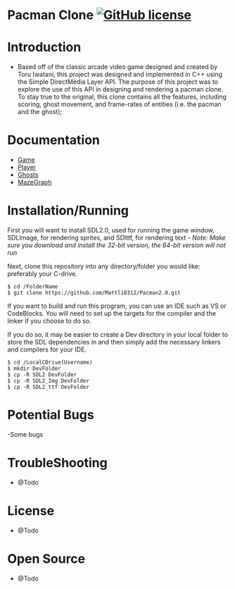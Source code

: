 # Pacman Clone [![GitHub license](https://img.shields.io/badge/license-MIT-blue.svg)](https://github.com/Mattli8312/Pacman2.0/blob/master/LICENSE)

# Introduction

- Based off of the classic arcade video game designed and created by Toru Iwatani, this project was designed and implemented in C++ using the Simple DirectMedia Layer API. The purpose of this project was to explore the use of this API in designing and rendering a pacman clone. To stay true to the original, this clone contains all the features, including scoring, ghost movement, and frame-rates of entities (i.e. the pacman and the ghost);

# Documentation

- [Game]()
- [Player](https://github.com/Mattli8312/Pacman2.0/blob/master/Objects/Player.md)
- [Ghosts](https://github.com/Mattli8312/Pacman2.0/blob/master/Objects/Ghost.md)
- [MazeGraph](https://github.com/Mattli8312/Pacman2.0/blob/master/src/MazeGraph.md)

# Installation/Running

First you will want to install SDL2.0, used for running the game window, SDLImage, for rendering sprites, and SDlttf, for rendering text
    - *Note: Make sure you download and install the 32-bit version, the 64-bit version will not run*

Next, clone this repository into any directory/folder you would like: preferably your C-drive.

```
$ cd /FolderName
$ git clone https://github.com/Mattli8312/Pacman2.0.git
```

If you want to build and run this program, you can use an IDE such as VS or CodeBlocks. You will need to set up the targets for the compiler and
the linker if you choose to do so. 

If you do so, it may be easier to create a Dev directory in your local folder to store the SDL dependencies in and then simply add the necessary linkers and compilers for your IDE. 

``` 
$ cd /LocalCDrive(Username)
$ mkdir DevFolder
$ cp -R SDL2 DevFolder
$ cp -R SDL2_Img DevFolder
$ cp -R SDL2_ttf DevFolder
```

# Potential Bugs

-Some bugs

# TroubleShooting

- @Todo

# License

- @Todo

# Open Source

- @Todo